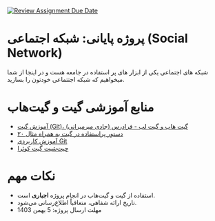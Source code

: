 [![Review Assignment Due Date](https://classroom.github.com/assets/deadline-readme-button-22041afd0340ce965d47ae6ef1cefeee28c7c493a6346c4f15d667ab976d596c.svg)](https://classroom.github.com/a/Vm4P_RCy)
# پروژه پایانی: شبکه اجتماعی (Social Network)
شبکه های اجتماعی یکی از ابزار های پر استفاده در جامعه هست و در اینجا از شما میخواهیم که شبکه اجتتماعی خودتون را بسازید.

# منابع آموزشی گیت و گیت‌هاب
- [آموزش گیت (Git)، گیت هاب و گیت لب - فرادرس (جادی میرمیرانی)](https://faradars.org/courses/fvgit9609-git-github-gitlab)
- [۲۰ دستور پراستفاده در گیت به همراه مثال](https://dzone.com/articles/top-20-git-commands-with-examples)
- [آموزش کاربردی Git](https://gotoclass.ir/courses/git/)
- [چیت‌شیت گیت کوئرا](https://quera.org/college/cheatsheet/git)

# نکات مهم
- استفاده از گیت و گیت‌هاب در انجام پروژه **اجباری** است.
- تاریخ ارائه شفاهی، متعاقباً اطلاع‌رسانی می‌شود.
- مهلت ارسال پروژه: 5 بهمن 1403
